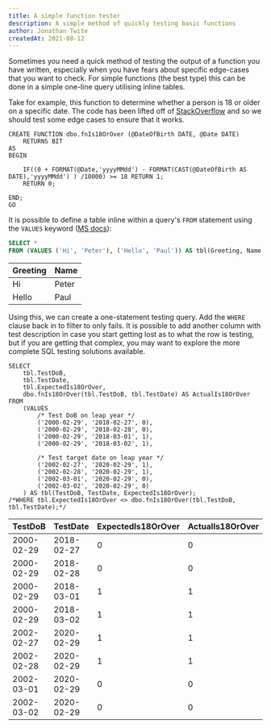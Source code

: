 ```yaml
---
title: A simple function tester
description: A simple method of quickly testing basic functions
author: Jonathan Twite
createdAt: 2021-08-12
---
```


Sometimes you need a quick method of testing the output of a function you have written, especially when you have fears about specific edge-cases that you want to check.  For simple functions (the best type) this can be done in a simple one-line query utilising inline tables.

Take for example, this function to determine whether a person is 18 or older on a specific date.  The code has been lifted off of [StackOverflow](https://stackoverflow.com/questions/1572110/how-to-calculate-age-in-years-based-on-date-of-birth-and-getdate#comment96709945_1572938) and so we should test some edge cases to ensure that it works.

```sql{}[fnIs18OrOver.sql//2012]
CREATE FUNCTION dbo.fnIs18OrOver (@DateOfBirth DATE, @Date DATE)
    RETURNS BIT
AS
BEGIN

    IF((0 + FORMAT(@Date,'yyyyMMdd') - FORMAT(CAST(@DateOfBirth AS DATE),'yyyyMMdd') ) /10000) >= 18 RETURN 1;
    RETURN 0;

END;
GO
```

It is possible to define a table inline within a query's `FROM` statement using the `VALUES` keyword ([MS docs](https://docs.microsoft.com/en-us/sql/t-sql/queries/table-value-constructor-transact-sql?view=sql-server-ver15#c-specifying-multiple-values-as-a-derived-table-in-a-from-clause)):

```sql
SELECT *
FROM (VALUES ('Hi', 'Peter'), ('Hello', 'Paul')) AS tbl(Greeting, Name)
```

<div class='result-grid'>

| Greeting | Name |
|---|---|
| Hi | Peter |
| Hello | Paul |

</div>

Using this, we can create a one-statement testing query.  Add the `WHERE` clause back in to filter to only fails.  It is possible to add another column with test description in case you start getting lost as to what the row is testing, but if you are getting that complex, you may want to explore the more complete SQL testing solutions available.

```sql{}[fnIs18OrOverTests.sql//2012]
SELECT
    tbl.TestDoB, 
    tbl.TestDate, 
    tbl.ExpectedIs18OrOver,
    dbo.fnIs18OrOver(tbl.TestDoB, tbl.TestDate) AS ActualIs18OrOver
FROM
    (VALUES 
        /* Test DoB on leap year */
        ('2000-02-29', '2018-02-27', 0),
        ('2000-02-29', '2018-02-28', 0),
        ('2000-02-29', '2018-03-01', 1),
        ('2000-02-29', '2018-03-02', 1),

        /* Test target date on leap year */
        ('2002-02-27', '2020-02-29', 1),
        ('2002-02-28', '2020-02-29', 1),
        ('2002-03-01', '2020-02-29', 0),
        ('2002-03-02', '2020-02-29', 0)
    ) AS tbl(TestDoB, TestDate, ExpectedIs18OrOver);
/*WHERE tbl.ExpectedIs18OrOver <> dbo.fnIs18OrOver(tbl.TestDoB, tbl.TestDate);*/
```

<div class='result-grid'>

|TestDoB|TestDate|ExpectedIs18OrOver|ActualIs18OrOver|
|---|---|---|---|
|2000-02-29|2018-02-27|0|0|
|2000-02-29|2018-02-28|0|0|
|2000-02-29|2018-03-01|1|1|
|2000-02-29|2018-03-02|1|1|
|2002-02-27|2020-02-29|1|1|
|2002-02-28|2020-02-29|1|1|
|2002-03-01|2020-02-29|0|0|
|2002-03-02|2020-02-29|0|0|

</div>
